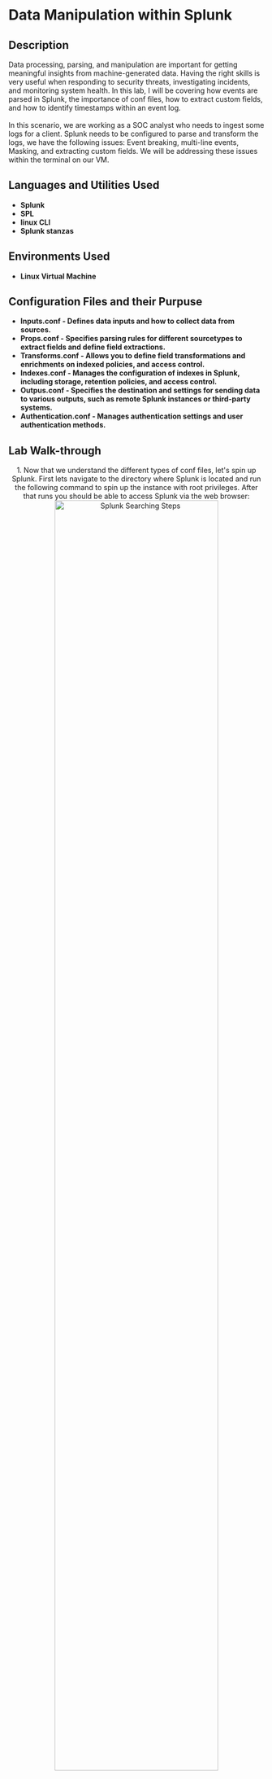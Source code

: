 <h1>Data Manipulation within Splunk</h1>

<h2>Description</h2>
Data processing, parsing, and manipulation are important for getting meaningful insights from machine-generated data. Having the right skills is very useful when responding to security threats, investigating incidents, and monitoring system health. In this lab, I will be covering how events are parsed in Splunk, the importance of conf files, how to extract custom fields, and how to identify timestamps within an event log.
<br />
<br />
In this scenario, we are working as a SOC analyst who needs to ingest some logs for a client. Splunk needs to be configured to parse and transform the logs, we have the following issues: Event breaking, multi-line events, Masking, and extracting custom fields. We will be addressing these issues within the terminal on our VM.
<br />


<h2>Languages and Utilities Used</h2>

- <b>Splunk</b> 
- <b>SPL</b>
- <b>linux CLI</b>
- <b>Splunk stanzas</b>

<h2>Environments Used </h2>

- <b>Linux Virtual Machine</b>

<h2>Configuration Files and their Purpuse</h2>

- <b>Inputs.conf - Defines data inputs and how to collect data from sources.</b> 
- <b>Props.conf - Specifies parsing rules for different sourcetypes to extract fields and define field extractions.</b>
- <b>Transforms.conf - Allows you to define field transformations and enrichments on indexed policies, and access control.</b>
- <b>Indexes.conf - Manages the configuration of indexes in Splunk, including storage, retention policies, and access control.</b>
- <b>Outpus.conf - Specifies the destination and settings for sending data  to various outputs, such as remote Splunk instances or third-party systems.</b>
- <b>Authentication.conf - Manages authentication settings and user authentication methods.</b>

<h2>Lab Walk-through</h2>

<p align="center">
1. Now that we understand the different types of conf files, let's spin up Splunk. First lets navigate to the directory where Splunk is located and run the following command to spin up the instance with root privileges. After that runs you should be able to access Splunk via the web browser: <br/>
<img src="https://imgur.com/TCtCH8x.png" height="80%" width="80%" alt="Splunk Searching Steps"/>
<br />
<br />
2. Once you are in the web interface, we are going to create a simple app. Splunk apps are pre-packaged software modules or extensions that enhance the functionality of Splunk. On the home page you can see the available apps by clicking the settings gear icon to the right of where it says “Apps”:  <br/>
<img src="https://imgur.com/umJILdL.png" height="80%" width="80%" alt="Splunk Searching Steps"/>
<br />
<br />
3. To create an app, we can select create an app in the top right corner: <br/>
<img src="https://imgur.com/nDEni3W.png" height="80%" width="80%" alt="Splunk Searching Steps"/>
<br />
<br />
4. Then we just fill out the details of the app we are creating:  <br/>
<img src="https://imgur.com/6EXeDx2.png" height="80%" width="80%" alt="Splunk Searching Steps"/>
 <br />
<br />
5. We can see that our app has been created and can check to see if any logs have been generated by clicking “launch app”:  <br/>
<img src="https://imgur.com/46NLEdH.png" height="80%" width="80%" alt="Splunk Searching Steps"/><br />
<br />
6. There is no activity yet, so we need to generate logs. :  <br/>
<img src="https://imgur.com/rPbzOFK.png" height="80%" width="80%" alt="Splunk Searching Steps"/><br />
<br />
7. To look at our App directory we can navigate to opt/splunk/etc/apps. Here we can see our DataApp and other Splunk apps available to us:  <br/>
<img src="https://imgur.com/Lyn7iWZ.png" height="80%" width="80%" alt="Splunk Searching Steps"/><br />
<br />
8. We can also see what A Splunk app directory contains by looking into the DataApps directory. The key directories/files include app.conf, bin, default,and local:  <br/>
<img src="https://imgur.com/23ma72V.png" height="80%" width="80%" alt="Splunk Searching Steps"/>
 <br />
<br />
9. The bin directory holds custom scripts and binaries required by the app. Let’s head to the bin directory and add a Python script. Create a script using nano and save it. Note of the full path to this script for later:  <br/>
<img src="https://imgur.com/6RFKnyk.png" height="80%" width="80%" alt="Splunk Searching Steps"/>
 <br />
<br />
10. In our default directory let’s add and configure inputs.conf file using nano:  <br/>
<img src="https://imgur.com/4iIHmnn.png" height="80%" width="80%" alt="Splunk Searching Steps"/>
 <br />
<br />
11. After configuring our inputs.conf file, let's restart our Splunk instance using the following command:  <br/>
<img src="https://imgur.com/0MfCcLo.png" height="80%" width="80%" alt="Splunk Searching Steps"/>
 <br />
<br />
12. Now if we go back to the Splunk interface and check out our app we can see the script is pulling into our app!:  <br/>
<img src="https://imgur.com/CUYPRj0.png" height="80%" width="80%" alt="Splunk Searching Steps"/>
 <br />
<br />
13. Next, we are going to configure vpn logs to generate some events. Copy the VPNlogs script from the download’s directory to the bin directory on the DataApp we created earlier. Write the following into the inputs.conf and then restart Splunk:  <br/>
<img src="https://imgur.com/PKeYy8h.png" height="80%" width="80%" alt="Splunk Searching Steps"/>
 <br />
<br />
14. Loading up our Splunk instance and searching for our new logs we can see that the VPN logs are pulling in with an issue. Splunk is unable to determine the boundaries of each event and considers multiple events as one. To fix this we can edit the props.conf file and use regex to determine the end of each event:  <br/>
<img src="https://imgur.com/7EaIqin.png" height="80%" width="80%" alt="Splunk Searching Steps"/>
 <br />
<br />
15. Let’s create a Props.conf file by using nano and adding the following lines and then restart Splunk to put those changes into effect:  <br/>
<img src="https://imgur.com/x6XLeJW.png" height="80%" width="80%" alt="Splunk Searching Steps"/>
 <br />
<br />
16. A quick search will now show us that our logs are pulling in correctly and the props.conf file is working perfectly:  <br/>
<img src="https://imgur.com/0XGpt3m.png" height="80%" width="80%" alt="Splunk Searching Steps"/>
 <br />
<br />
17. Next, we are going to parse events that contain multiple lines. Start by copying over the Authentication_logs from our downloads folder and adding these lines to the inputs.conf file:  <br/>
<img src="https://imgur.com/bleO1i7.png" height="80%" width="80%" alt="Splunk Searching Steps"/>
 <br />
<br />
18. Restart Splunk and look at our logs. Now our logs have another issue, the events are being separated and Splunk doesn’t know where exactly to break the event. Let’s edit our props.conf file to have the following code to fix the breaking issue:  <br/>
<img src="https://imgur.com/cEkPpGw.png" height="80%" width="80%" alt="Splunk Searching Steps"/>
 <br />
<br />
19. When we reloaded our search, we can see that our props.conf file has helped fix our breaking issue. Now each event includes both lines:  <br/>
<img src="https://imgur.com/2MhuhgF.png" height="80%" width="80%" alt="Splunk Searching Steps"/>
 <br />
<br />
20. Masking sensitive data like credit card numbers, and other PII is important when trying to adhere to standards like PCI DSS and HIPAA. Splunk provides features such as field masking and anonymization to protect sensitive information. Let’s copy over our purchase-details file from our downloads and add the following lines to our input.conf::  <br/>
<img src="https://imgur.com/kp0pRhW.png" height="80%" width="80%" alt="Splunk Searching Steps"/>
 <br />
<br />
21. After we restart Splunk we see that our events are not breaking properly again. We can fix this by using regex in the Props.conf file like this: “MUST_BREAK_AFTER = \d{4}\.”. When you restart Splunk your logs should look like this:  <br/>
<img src="https://imgur.com/kxa59v6.png" height="80%" width="80%" alt="Splunk Searching Steps"/>
 <br />
<br />
22. Now that we have fixed the breaking issue we can shift to masking the credit card numbers. The SEDCMD uses regex to replace a matching pattern oldvalue and replace it with the newvalue. After the configuration of our props.conf file will look like this:  <br/>
<img src="https://imgur.com/qXbwVk2.png" height="80%" width="80%" alt="Splunk Searching Steps"/>
 <br />
<br />
23. Restart Splunk and you should see the credit card information has been properly masked.:  <br/>
<img src="https://imgur.com/LBV5QCH.png" height="80%" width="80%" alt="Splunk Searching Steps"/>
 <br />
<br />
24. Now let us go back to the vpnlogs to extract some custom fields. When looking at the logs none of the fields are being extracted properly. We can use regex to help us here. Let us start by creating a transforms.conf file and configure it like this:  <br/>
<img src="https://imgur.com/LBV5QCH.png" height="80%" width="80%" alt="Splunk Searching Steps"/>
 <br />
<br />
25. Next, we need to update our props to mention the transforms.conf changes we made:  <br/>
<img src="https://imgur.com/LBV5QCH.png" height="80%" width="80%" alt="Splunk Searching Steps"/>
 <br />
<br />
26. The next step is to create a fields.conf file to mention the field we are going to extract from the logs:  <br/>
<img src="https://imgur.com/LBV5QCH.png" height="80%" width="80%" alt="Splunk Searching Steps"/>
 <br />
<br />
27. Restart Splunk to see that the field has been properly extracted:  <br/>
<img src="https://imgur.com/LBV5QCH.png" height="80%" width="80%" alt="Splunk Searching Steps"/>
 <br />
<br />
28. Lets update the Transforms.conf to extract all three fields:  <br/>
<img src="https://imgur.com/LBV5QCH.png" height="80%" width="80%" alt="Splunk Searching Steps"/>
 <br />
<br />
29. Update the fields.conf as well:  <br/>
<img src="https://imgur.com/LBV5QCH.png" height="80%" width="80%" alt="Splunk Searching Steps"/>
 <br />
<br />
30. After restarting Splunk we can see that we have successfully extracted the custom fields!  <br/>
<img src="https://imgur.com/LBV5QCH.png" height="80%" width="80%" alt="Splunk Searching Steps"/>
</p>

<!--
 ```diff
- text in red
+ text in green
! text in orange
# text in gray
@@ text in purple (and bold)@@
```
--!>
